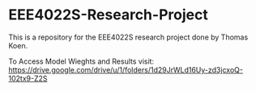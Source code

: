 # EEE4022S-Research-Project
This is a repository for the EEE4022S research project done by Thomas Koen.

To Access Model Wieghts and Results visit:
https://drive.google.com/drive/u/1/folders/1d29JrWLd16Uy-zd3jcxoQ-102tx9-Z2S

